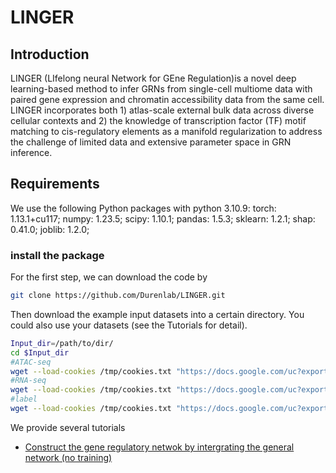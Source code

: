 # LINGER
## Introduction
LINGER (LIfelong neural Network for GEne Regulation)is a novel deep learning-based method to infer GRNs from single-cell multiome data with paired gene expression and chromatin accessibility data from the same cell. LINGER incorporates both 1) atlas-scale external bulk data across diverse cellular contexts and 2) the knowledge of transcription factor (TF) motif matching to cis-regulatory elements as a manifold regularization to address the challenge of limited data and extensive parameter space in GRN inference.
## Requirements
We use the following Python packages with python 3.10.9: 
torch: 1.13.1+cu117; numpy: 1.23.5; scipy: 1.10.1; pandas: 1.5.3; sklearn: 1.2.1; shap: 0.41.0; joblib: 1.2.0; 
### install the package
For the first step, we can download the code by
```sh
git clone https://github.com/Durenlab/LINGER.git
```
Then download the example input datasets into a certain directory. You could also use your datasets (see the Tutorials for detail). 
```sh
Input_dir=/path/to/dir/
cd $Input_dir
#ATAC-seq
wget --load-cookies /tmp/cookies.txt "https://docs.google.com/uc?export=download&confirm=$(wget --quiet --save-cookies /tmp/cookies.txt --keep-session-cookies --no-check-certificate 'https://docs.google.com/uc?export=download&id=1qmMudeixeRbYS8LCDJEuWxlAgeM0hC1r' -O- | sed -rn 's/.*confirm=([0-9A-Za-z_]+).*/\1\n/p')&id=1qmMudeixeRbYS8LCDJEuWxlAgeM0hC1r" -O ATAC.txt && rm -rf /tmp/cookies.txt
#RNA-seq
wget --load-cookies /tmp/cookies.txt "https://docs.google.com/uc?export=download&confirm=$(wget --quiet --save-cookies /tmp/cookies.txt --keep-session-cookies --no-check-certificate 'https://docs.google.com/uc?export=download&id=1dP4ITjQZiVDa52xfDTo5c14f9H0MsEGK' -O- | sed -rn 's/.*confirm=([0-9A-Za-z_]+).*/\1\n/p')&id=1dP4ITjQZiVDa52xfDTo5c14f9H0MsEGK" -O RNA.txt && rm -rf /tmp/cookies.txt
#label
wget --load-cookies /tmp/cookies.txt "https://docs.google.com/uc?export=download&confirm=$(wget --quiet --save-cookies /tmp/cookies.txt --keep-session-cookies --no-check-certificate 'https://docs.google.com/uc?export=download&id=1ZeEp5GnWfQJxuAY0uK9o8s_uAvFsNPI5' -O- | sed -rn 's/.*confirm=([0-9A-Za-z_]+).*/\1\n/p')&id=1ZeEp5GnWfQJxuAY0uK9o8s_uAvFsNPI5" -O label.txt && rm -rf /tmp/cookies.txt
```
We provide several tutorials
- [Construct the gene regulatory netwok by intergrating the general network (no training)](https://github.com/Durenlab/LINGER/blob/main/tutorial1.md)

